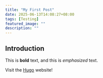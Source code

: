 ```yaml
---
title: "My First Post"
date: 2025-06-13T14:08:27+08:00
tags: [Testing]
featured_image: ""
description: ""
---
```


## Introduction

This is **bold** text, and this is *emphasized* text.

Visit the [Hugo](https://gohugo.io) website!

